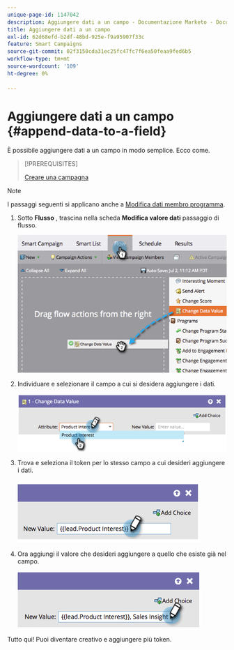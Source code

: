 ```yaml
---
unique-page-id: 1147042
description: Aggiungere dati a un campo - Documentazione Marketo - Documentazione del prodotto
title: Aggiungere dati a un campo
exl-id: 62d68efd-b2df-48bd-925e-f9a95907f33c
feature: Smart Campaigns
source-git-commit: 02f3150cda31ec25fc47fc7f6ea50feaa9fed6b5
workflow-type: tm+mt
source-wordcount: '109'
ht-degree: 0%

---
```


# Aggiungere dati a un campo {#append-data-to-a-field}

È possibile aggiungere dati a un campo in modo semplice. Ecco come.

>[!PREREQUISITES]
>
>[Creare una campagna](/help/marketo/product-docs/core-marketo-concepts/smart-campaigns/creating-a-smart-campaign/create-a-new-smart-campaign.md)

>[!NOTE]
>
>I passaggi seguenti si applicano anche a [Modifica dati membro programma](/help/marketo/product-docs/core-marketo-concepts/smart-campaigns/program-flow-actions/change-program-member-data.md).

1. Sotto **Flusso** , trascina nella scheda **Modifica valore dati** passaggio di flusso.

   ![](assets/image2014-9-22-16-3a5-3a1.png)

1. Individuare e selezionare il campo a cui si desidera aggiungere i dati.

   ![](assets/image2014-9-22-16-3a5-3a5.png)

1. Trova e seleziona il token per lo stesso campo a cui desideri aggiungere i dati.

   ![](assets/image2014-9-22-16-3a5-3a9.png)

1. Ora aggiungi il valore che desideri aggiungere a quello che esiste già nel campo.

   ![](assets/image2014-9-22-16-3a5-3a12.png)

Tutto qui! Puoi diventare creativo e aggiungere più token.
